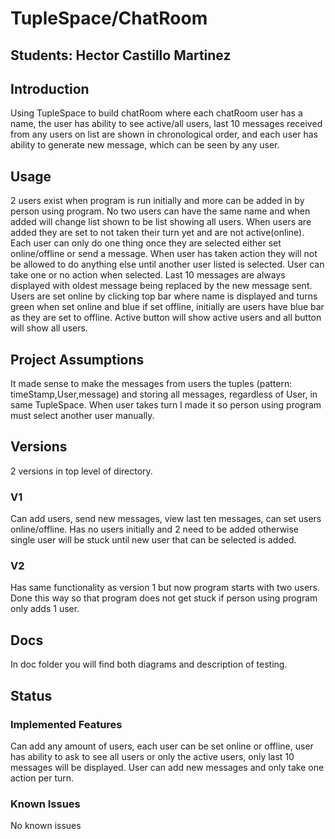 # TupleSpace/ChatRoom
## Students: Hector Castillo Martinez
## Introduction
Using TupleSpace to build chatRoom where each chatRoom user has a name, the user has ability to see active/all users, last 10
messages received from any users on list are shown in chronological order, and each user has ability to generate new message,
which can be seen by any user. 
## Usage
2 users exist when program is run initially and more can be added in by person using program. No two users can have the
same name and when added will change list shown to be list showing all users. When users are added they are set to not
taken their turn yet and are not active(online). Each user can only do one thing once they are selected either set 
online/offline or send a message. When user has taken action they will not be allowed to do anything else until another
user listed is selected. User can take one or no action when selected. Last 10 messages are always displayed with oldest message being replaced
by the new message sent. Users are set online by clicking top bar where name is displayed and turns green when set online
and blue if set offline, initially are users have blue bar as they are set to offline. Active button will show active
users and all button will show all users. 
## Project Assumptions
It made sense to make the messages from users the tuples (pattern: timeStamp,User,message) and storing all messages, regardless
of User, in same TupleSpace. When user takes turn I made it so person using program must select another user manually.
## Versions
2 versions in top level of directory.
### V1
Can add users, send new messages, view last ten messages, can set users online/offline. Has no users initially and 
2 need to be added otherwise single user will be stuck until new user that can be selected is added.
### V2
Has same functionality as version 1 but now program starts with two users. Done this way so that program does not get stuck
if person using program only adds 1 user. 
## Docs
In doc folder you will find both diagrams and description of testing.
## Status
### Implemented Features
Can add any amount of users, each user can be set online or offline, user has ability to ask to see
all users or only the active users, only last 10 messages will be displayed. User can add new messages and only take one 
action per turn.
### Known Issues 
No known issues
